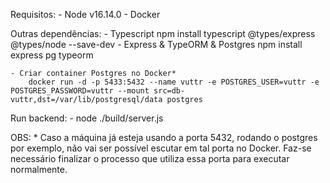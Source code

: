 Requisitos:
    - Node v16.14.0
    - Docker

Outras dependências:
    - Typescript
        npm install typescript @types/express @types/node --save-dev
    - Express & TypeORM & Postgres
        npm install express pg typeorm

    - Criar container Postgres no Docker*
        docker run -d -p 5433:5432 --name vuttr -e POSTGRES_USER=vuttr -e POSTGRES_PASSWORD=vuttr --mount src=db-vuttr,dst=/var/lib/postgresql/data postgres

Run backend:
    - node ./build/server.js

OBS:
    * Caso a máquina já esteja usando a porta 5432, rodando o postgres por exemplo, não vai ser possível escutar em tal porta no Docker. Faz-se necessário finalizar o processo que utiliza essa porta para executar normalmente.